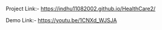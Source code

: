 Project Link:-
https://indhu11082002.github.io/HealthCare2/

Demo Link:-
https://youtu.be/1CNXd_WJSJA

